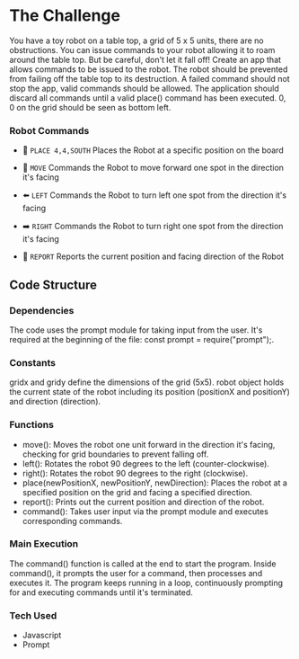 
# The Challenge

You have a toy robot on a table top, a grid of 5 x 5 units, there are no obstructions. You can issue commands to your robot allowing it to roam around the table top. But be careful, don't let it fall off!
Create an app that allows commands to be issued to the robot. The robot should be prevented from failing off the table top to its destruction.
A failed command should not stop the app, valid commands should be allowed.
The application should discard all commands until a valid place() command has been executed.
0, 0 on the grid should be seen as bottom left.

### Robot Commands

* 🤖 `PLACE 4,4,SOUTH`
Places the Robot at a specific position on the board

* 🦿 `MOVE`
Commands the Robot to move forward one spot in the direction it's facing

* ⬅️ `LEFT`
Commands the Robot to turn left one spot from the direction it's facing

* ➡️ `RIGHT`
Commands the Robot to turn right one spot from the direction it's facing

* 📝 `REPORT`
Reports the current position and facing direction of the Robot

## Code Structure

### Dependencies

The code uses the prompt module for taking input from the user.
It's required at the beginning of the file: const prompt = require("prompt");.

### Constants

gridx and gridy define the dimensions of the grid (5x5).
robot object holds the current state of the robot including its position (positionX and positionY) and direction (direction).

### Functions

* move(): Moves the robot one unit forward in the direction it's facing, checking for grid boundaries to prevent falling off.
* left(): Rotates the robot 90 degrees to the left (counter-clockwise).
* right(): Rotates the robot 90 degrees to the right (clockwise).
* place(newPositionX, newPositionY, newDirection): Places the robot at a specified position on the grid and facing a specified direction.
* report(): Prints out the current position and direction of the robot.
* command(): Takes user input via the prompt module and executes corresponding commands.

### Main Execution

The command() function is called at the end to start the program.
Inside command(), it prompts the user for a command, then processes and executes it.
The program keeps running in a loop, continuously prompting for and executing commands until it's terminated.

### Tech Used
* Javascript
* Prompt